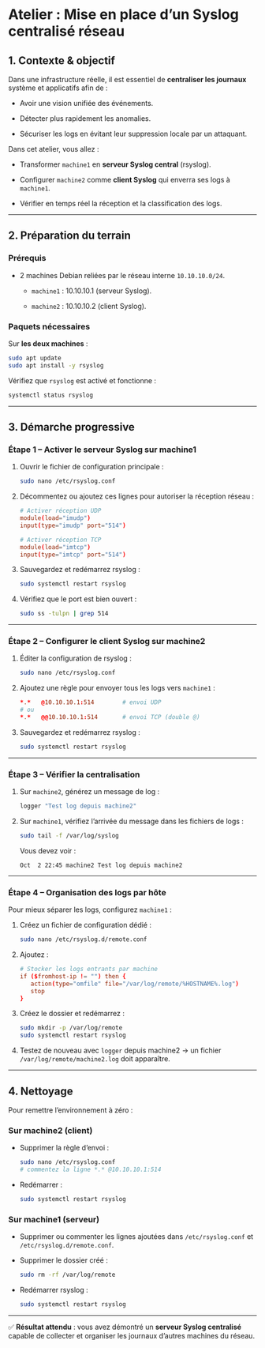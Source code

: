 

# Atelier : Mise en place d’un Syslog centralisé réseau

## 1. Contexte & objectif

Dans une infrastructure réelle, il est essentiel de **centraliser les journaux** système et applicatifs afin de :

- Avoir une vision unifiée des événements.

- Détecter plus rapidement les anomalies.

- Sécuriser les logs en évitant leur suppression locale par un attaquant.

Dans cet atelier, vous allez :

- Transformer `machine1` en **serveur Syslog central** (rsyslog).

- Configurer `machine2` comme **client Syslog** qui enverra ses logs à `machine1`.

- Vérifier en temps réel la réception et la classification des logs.

---

## 2. Préparation du terrain

### Prérequis

- 2 machines Debian reliées par le réseau interne `10.10.10.0/24`.
  
  - `machine1` : 10.10.10.1 (serveur Syslog).
  
  - `machine2` : 10.10.10.2 (client Syslog).

### Paquets nécessaires

Sur **les deux machines** :

```bash
sudo apt update
sudo apt install -y rsyslog
```

Vérifiez que `rsyslog` est activé et fonctionne :

```bash
systemctl status rsyslog
```

---

## 3. Démarche progressive

### Étape 1 – Activer le serveur Syslog sur machine1

1. Ouvrir le fichier de configuration principale :
   
   ```bash
   sudo nano /etc/rsyslog.conf
   ```

2. Décommentez ou ajoutez ces lignes pour autoriser la réception réseau :
   
   ```conf
   # Activer réception UDP
   module(load="imudp")
   input(type="imudp" port="514")
   
   # Activer réception TCP
   module(load="imtcp")
   input(type="imtcp" port="514")
   ```

3. Sauvegardez et redémarrez rsyslog :
   
   ```bash
   sudo systemctl restart rsyslog
   ```

4. Vérifiez que le port est bien ouvert :
   
   ```bash
   sudo ss -tulpn | grep 514
   ```

---

### Étape 2 – Configurer le client Syslog sur machine2

1. Éditer la configuration de rsyslog :
   
   ```bash
   sudo nano /etc/rsyslog.conf
   ```

2. Ajoutez une règle pour envoyer tous les logs vers `machine1` :
   
   ```conf
   *.*   @10.10.10.1:514        # envoi UDP
   # ou
   *.*   @@10.10.10.1:514       # envoi TCP (double @)
   ```

3. Sauvegardez et redémarrez rsyslog :
   
   ```bash
   sudo systemctl restart rsyslog
   ```

---

### Étape 3 – Vérifier la centralisation

1. Sur `machine2`, générez un message de log :
   
   ```bash
   logger "Test log depuis machine2"
   ```

2. Sur `machine1`, vérifiez l’arrivée du message dans les fichiers de logs :
   
   ```bash
   sudo tail -f /var/log/syslog
   ```
   
   Vous devez voir :
   
   ```
   Oct  2 22:45 machine2 Test log depuis machine2
   ```

---

### Étape 4 – Organisation des logs par hôte

Pour mieux séparer les logs, configurez `machine1` :

1. Créez un fichier de configuration dédié :
   
   ```bash
   sudo nano /etc/rsyslog.d/remote.conf
   ```

2. Ajoutez :
   
   ```conf
   # Stocker les logs entrants par machine
   if ($fromhost-ip != "") then {
      action(type="omfile" file="/var/log/remote/%HOSTNAME%.log")
      stop
   }
   ```

3. Créez le dossier et redémarrez :
   
   ```bash
   sudo mkdir -p /var/log/remote
   sudo systemctl restart rsyslog
   ```

4. Testez de nouveau avec `logger` depuis machine2 → un fichier `/var/log/remote/machine2.log` doit apparaître.

---

## 4. Nettoyage

Pour remettre l’environnement à zéro :

### Sur machine2 (client)

- Supprimer la règle d’envoi :
  
  ```bash
  sudo nano /etc/rsyslog.conf
  # commentez la ligne *.* @10.10.10.1:514
  ```

- Redémarrer :
  
  ```bash
  sudo systemctl restart rsyslog
  ```

### Sur machine1 (serveur)

- Supprimer ou commenter les lignes ajoutées dans `/etc/rsyslog.conf` et `/etc/rsyslog.d/remote.conf`.

- Supprimer le dossier créé :
  
  ```bash
  sudo rm -rf /var/log/remote
  ```

- Redémarrer rsyslog :
  
  ```bash
  sudo systemctl restart rsyslog
  ```

---

✅ **Résultat attendu** : vous avez démontré un **serveur Syslog centralisé** capable de collecter et organiser les journaux d’autres machines du réseau.


